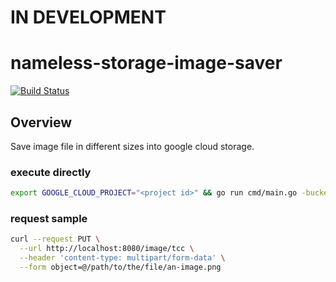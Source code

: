 # IN DEVELOPMENT

# nameless-storage-image-saver

[![Build Status](https://travis-ci.org/suviano/matryoshkaImageUpload.svg?branch=master)](https://travis-ci.org/suviano/matryoshkaImageUpload)

## Overview

Save image file in different sizes into google cloud storage.

### execute directly

``` sh
export GOOGLE_CLOUD_PROJECT="<project id>" && go run cmd/main.go -bucket="<bucket name>"
```

### request sample

``` sh
curl --request PUT \
  --url http://localhost:8080/image/tcc \
  --header 'content-type: multipart/form-data' \
  --form object=@/path/to/the/file/an-image.png
```
